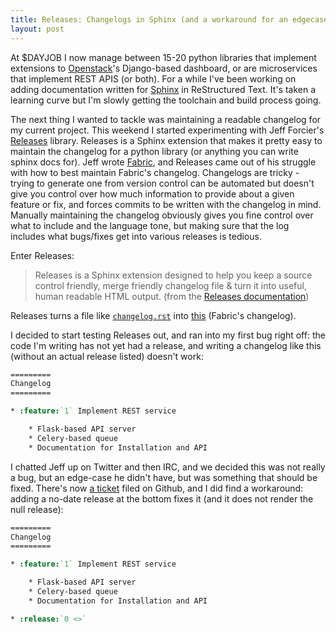 ```yaml
---
title: Releases: Changelogs in Sphinx (and a workaround for an edgecase)
layout: post
---
```


At $DAYJOB I now manage between 15-20 python libraries that implement extensions to [Openstack](http://openstack.org)'s Django-based dashboard, or are microservices that implement REST APIS (or both). For a while I've been working on adding documentation written for [Sphinx](http://sphinx-doc.org/index.html) in ReStructured Text. It's taken a learning curve but I'm slowly getting the toolchain and build process going.

The next thing I wanted to tackle was maintaining a readable changelog for my current project. This weekend I started experimenting with Jeff Forcier's [Releases](http://releases.readthedocs.org/en/latest/) library. Releases is a Sphinx extension that makes it pretty easy to maintain the changelog for a python library (or anything you can write sphinx docs for). Jeff wrote [Fabric](http://fabfile.org), and Releases came out of his struggle with how to best maintain Fabric's changelog. Changelogs are tricky - trying to generate one from version control can be automated but doesn't give you control over how much information to provide about a given feature or fix, and forces commits to be written with the changelog in mind. Manually maintaining the changelog obviously gives you fine control over what to include and the language tone, but making sure that the log includes what bugs/fixes get into various releases is tedious.

Enter Releases:

>Releases is a Sphinx extension designed to help you keep a source control friendly, merge friendly changelog file & turn it into useful, human readable HTML output. (from the [Releases documentation](http://releases.readthedocs.org/en/latest/index.html))

Releases turns a file like [`changelog.rst`](https://raw.githubusercontent.com/fabric/fabric/master/sites/www/changelog.rst) into [this](http://www.fabfile.org/changelog.html) (Fabric's changelog).

I decided to start testing Releases out, and ran into my first bug right off: the code I'm writing has not yet had a release, and writing a changelog like this (without an actual release listed) doesn't work:

```RestructuredText
=========
Changelog
=========

* :feature:`1` Implement REST service

	* Flask-based API server
	* Celery-based queue
	* Documentation for Installation and API
```

I chatted Jeff up on Twitter and then IRC, and we decided this was not really a bug, but an edge-case he didn't have, but was something that should be fixed. There's now [a ticket](https://github.com/bitprophet/releases/issues/36) filed on Github, and I did find a workaround: adding a no-date release at the bottom fixes it (and it does not render the null release):

```RestructuredText
=========
Changelog
=========

* :feature:`1` Implement REST service

	* Flask-based API server
	* Celery-based queue
	* Documentation for Installation and API

* :release:`0 <>`
```
